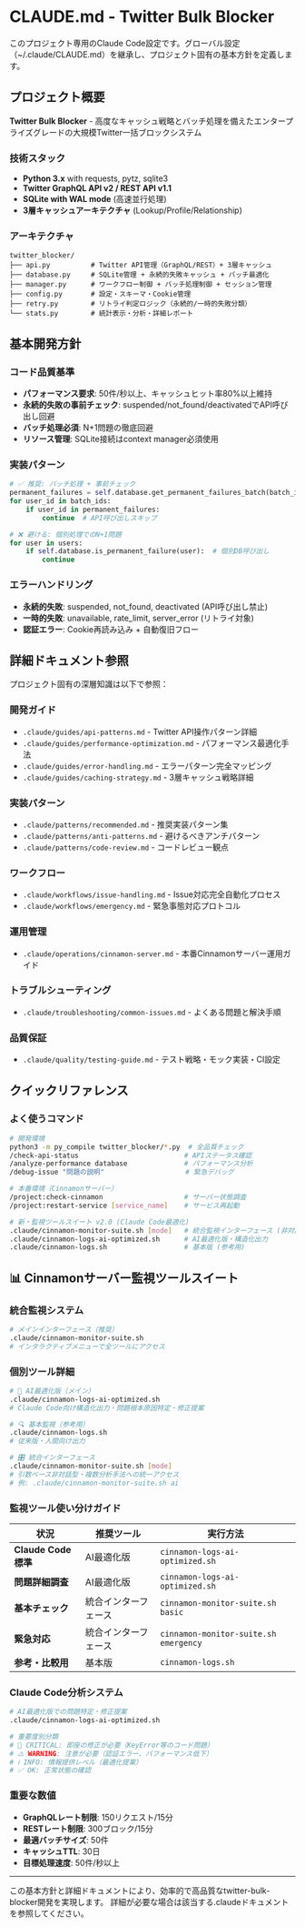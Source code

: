 # CLAUDE.md - Twitter Bulk Blocker

このプロジェクト専用のClaude Code設定です。グローバル設定（~/.claude/CLAUDE.md）を継承し、プロジェクト固有の基本方針を定義します。

## プロジェクト概要

**Twitter Bulk Blocker** - 高度なキャッシュ戦略とバッチ処理を備えたエンタープライズグレードの大規模Twitter一括ブロックシステム

### 技術スタック
- **Python 3.x** with requests, pytz, sqlite3
- **Twitter GraphQL API v2 / REST API v1.1**
- **SQLite with WAL mode** (高速並行処理)
- **3層キャッシュアーキテクチャ** (Lookup/Profile/Relationship)

### アーキテクチャ
```
twitter_blocker/
├── api.py          # Twitter API管理（GraphQL/REST）+ 3層キャッシュ
├── database.py     # SQLite管理 + 永続的失敗キャッシュ + バッチ最適化
├── manager.py      # ワークフロー制御 + バッチ処理制御 + セッション管理
├── config.py       # 設定・スキーマ・Cookie管理
├── retry.py        # リトライ判定ロジック（永続的/一時的失敗分類）
└── stats.py        # 統計表示・分析・詳細レポート
```

## 基本開発方針

### コード品質基準
- **パフォーマンス要求**: 50件/秒以上、キャッシュヒット率80%以上維持
- **永続的失敗の事前チェック**: suspended/not_found/deactivatedでAPI呼び出し回避
- **バッチ処理必須**: N+1問題の徹底回避
- **リソース管理**: SQLite接続はcontext manager必須使用

### 実装パターン
```python
# ✅ 推奨: バッチ処理 + 事前チェック
permanent_failures = self.database.get_permanent_failures_batch(batch_ids, user_format)
for user_id in batch_ids:
    if user_id in permanent_failures:
        continue  # API呼び出しスキップ

# ❌ 避ける: 個別処理でのN+1問題
for user in users:
    if self.database.is_permanent_failure(user):  # 個別DB呼び出し
        continue
```

### エラーハンドリング
- **永続的失敗**: suspended, not_found, deactivated (API呼び出し禁止)
- **一時的失敗**: unavailable, rate_limit, server_error (リトライ対象)
- **認証エラー**: Cookie再読み込み + 自動復旧フロー

## 詳細ドキュメント参照

プロジェクト固有の深層知識は以下で参照：

### 開発ガイド
- `.claude/guides/api-patterns.md` - Twitter API操作パターン詳細
- `.claude/guides/performance-optimization.md` - パフォーマンス最適化手法
- `.claude/guides/error-handling.md` - エラーパターン完全マッピング
- `.claude/guides/caching-strategy.md` - 3層キャッシュ戦略詳細

### 実装パターン
- `.claude/patterns/recommended.md` - 推奨実装パターン集
- `.claude/patterns/anti-patterns.md` - 避けるべきアンチパターン
- `.claude/patterns/code-review.md` - コードレビュー観点

### ワークフロー
- `.claude/workflows/issue-handling.md` - Issue対応完全自動化プロセス
- `.claude/workflows/emergency.md` - 緊急事態対応プロトコル

### 運用管理
- `.claude/operations/cinnamon-server.md` - 本番Cinnamonサーバー運用ガイド

### トラブルシューティング
- `.claude/troubleshooting/common-issues.md` - よくある問題と解決手順

### 品質保証
- `.claude/quality/testing-guide.md` - テスト戦略・モック実装・CI設定

## クイックリファレンス

### よく使うコマンド
```bash
# 開発環境
python3 -m py_compile twitter_blocker/*.py  # 全品質チェック
/check-api-status                          # APIステータス確認
/analyze-performance database              # パフォーマンス分析
/debug-issue "問題の説明"                    # 緊急デバッグ

# 本番環境（Cinnamonサーバー）
/project:check-cinnamon                    # サーバー状態調査
/project:restart-service [service_name]    # サービス再起動

# 新・監視ツールスイート v2.0 (Claude Code最適化)
.claude/cinnamon-monitor-suite.sh [mode]   # 統合監視インターフェース (非対話型)
.claude/cinnamon-logs-ai-optimized.sh      # AI最適化版・構造化出力
.claude/cinnamon-logs.sh                   # 基本版 (参考用)
```

## 📊 Cinnamonサーバー監視ツールスイート

### 統合監視システム
```bash
# メインインターフェース（推奨）
.claude/cinnamon-monitor-suite.sh
# インタラクティブメニューで全ツールにアクセス
```

### 個別ツール詳細
```bash
# 🤖 AI最適化版（メイン）
.claude/cinnamon-logs-ai-optimized.sh
# Claude Code向け構造化出力・問題根本原因特定・修正提案

# 🔍 基本監視（参考用）
.claude/cinnamon-logs.sh
# 従来版・人間向け出力

# 🎛️ 統合インターフェース
.claude/cinnamon-monitor-suite.sh [mode]
# 引数ベース非対話型・複数分析手法への統一アクセス
# 例: .claude/cinnamon-monitor-suite.sh ai
```

### 監視ツール使い分けガイド
| 状況 | 推奨ツール | 実行方法 |
|------|------------|----------|
| **Claude Code標準** | AI最適化版 | `cinnamon-logs-ai-optimized.sh` |
| **問題詳細調査** | AI最適化版 | `cinnamon-logs-ai-optimized.sh` |
| **基本チェック** | 統合インターフェース | `cinnamon-monitor-suite.sh basic` |
| **緊急対応** | 統合インターフェース | `cinnamon-monitor-suite.sh emergency` |
| **参考・比較用** | 基本版 | `cinnamon-logs.sh` |

### Claude Code分析システム
```bash
# AI最適化版での問題特定・修正提案
.claude/cinnamon-logs-ai-optimized.sh

# 重要度別分類
# 🚨 CRITICAL: 即座の修正が必要（KeyError等のコード問題）
# ⚠️ WARNING: 注意が必要（認証エラー、パフォーマンス低下）
# ℹ️ INFO: 情報提供レベル（最適化提案）
# ✅ OK: 正常状態の確認
```

### 重要な数値
- **GraphQLレート制限**: 150リクエスト/15分
- **RESTレート制限**: 300ブロック/15分
- **最適バッチサイズ**: 50件
- **キャッシュTTL**: 30日
- **目標処理速度**: 50件/秒以上

---

この基本方針と詳細ドキュメントにより、効率的で高品質なtwitter-bulk-blocker開発を実現します。
詳細が必要な場合は該当する.claudeドキュメントを参照してください。